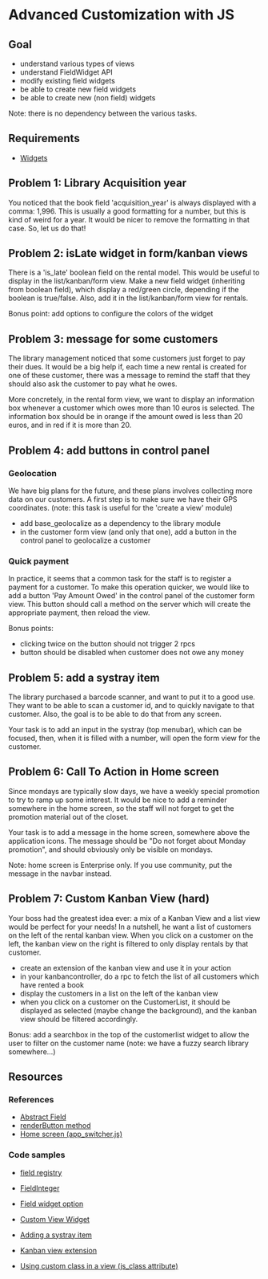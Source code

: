 # Advanced Customization with JS

## Goal

* understand various types of views
* understand FieldWidget API
* modify existing field widgets
* be able to create new field widgets
* be able to create new (non field) widgets

Note: there is no dependency between the various tasks.

## Requirements

- [Widgets](../15-widgets)

## Problem 1: Library Acquisition year

You noticed that the book field 'acquisition_year' is always displayed with a comma: 1,996. This is usually a good formatting for a number, but this is kind of weird for a year. It would be nicer to remove the formatting in that case.  So, let us do that!

## Problem 2: isLate widget in form/kanban views

There is a 'is_late' boolean field on the rental model.  This would be useful to
display in the list/kanban/form view.  Make a new field widget (inheriting from
boolean field), which display a red/green circle, depending if the boolean is true/false.  Also, add it in the list/kanban/form view for rentals.

Bonus point: add options to configure the colors of the widget

## Problem 3: message for some customers

The library management noticed that some customers just forget to pay their dues.   It would be a big help if, each time a new rental is created for one of these customer, there was a message to remind the staff that they should also ask the customer to pay what he owes.

More concretely, in the rental form view, we want to display an information box whenever a customer which owes more than 10 euros is selected. The information box should be in orange if the amount owed is less than 20 euros, and in red if it is more than 20.

## Problem 4: add buttons in control panel

### Geolocation

We have big plans for the future, and these plans involves collecting more data on our customers.  A first step is to make sure we have their GPS coordinates. (note: this task is useful for the 'create a view' module)

- add base_geolocalize as a dependency to the library module
- in the customer form view (and only that one), add a button in the control panel to geolocalize a customer

### Quick payment
In practice, it seems that a common task for the staff is to register a payment for a customer.  To make this operation quicker, we would like to add a button 'Pay Amount Owed' in the control panel of the customer form view.  This button should call a method on the server which will create the appropriate payment, then reload the view.

Bonus points:
- clicking twice on the button should not trigger 2 rpcs
- button should be disabled when customer does not owe any money

## Problem 5: add a systray item

The library purchased a barcode scanner, and want to put it to a good use. They want to be able to scan a customer id, and to quickly navigate to that customer.  Also, the goal is to be able to do that from any screen.

Your task is to add an input in the systray (top menubar), which can be focused, then, when it is filled with a number, will open the form view for the customer.

## Problem 6: Call To Action in Home screen

Since mondays are typically slow days, we have a weekly special promotion to try to ramp up some interest.  It would be nice to add a reminder somewhere in the home screen, so the staff will not forget to get the promotion material out of the closet.

Your task is to add a message in the home screen, somewhere above the application icons. The message should be "Do not forget about Monday promotion", and should obviously only be visible on mondays.

Note: home screen is Enterprise only.  If you use community, put the message in the navbar instead.

## Problem 7: Custom Kanban View (hard)

Your boss had the greatest idea ever: a mix of a Kanban View and a list view would be perfect for your needs!  In a nutshell, he want a list of customers on the left of the rental kanban view.  When you click on a customer on the left, the kanban view on the right is filtered to only display rentals by that customer.

- create an extension of the kanban view and use it in your action
- in your kanbancontroller, do a rpc to fetch the list of all customers which have rented a book
- display the customers in a list on the left of the kanban view
- when you click on a customer on the CustomerList, it should be displayed as selected (maybe change the background), and the kanban view should be filtered accordingly.

Bonus: add a searchbox in the top of the customerlist widget to allow the user to filter on the customer name (note: we have a fuzzy search library somewhere...)

## Resources

### References
* [Abstract Field](https://github.com/odoo/odoo/blob/eb75cb09b5edec9a5569377de7add644a3d989e8/addons/web/static/src/js/fields/abstract_field.js)
* [renderButton method](https://github.com/odoo/odoo/blob/eb75cb09b5edec9a5569377de7add644a3d989e8/addons/web/static/src/js/views/abstract_controller.js#L148)
* [Home screen (app_switcher.js)](https://github.com/odoo/enterprise/blob/38c63d7a5f79ba1bd8f7c5e90d3fe632f202ba37/web_enterprise/static/src/js/app_switcher.js)

### Code samples

* [field registry](https://github.com/odoo/odoo/blob/eb75cb09b5edec9a5569377de7add644a3d989e8/addons/web/static/src/js/fields/field_registry.js)
* [FieldInteger](https://github.com/odoo/odoo/blob/eb75cb09b5edec9a5569377de7add644a3d989e8/addons/web/static/src/js/fields/basic_fields.js#L749)
* [Field widget option](https://github.com/odoo/odoo/blob/fafbc5ebe9ef7c492a691680988e0c9c7a906976/addons/website_event_track/views/event_track_views.xml#L151)

* [Custom View Widget](https://github.com/odoo/odoo/blob/eb75cb09b5edec9a5569377de7add644a3d989e8/addons/web/static/tests/views/form_tests.js#L5921)
* [Adding a systray item](https://github.com/odoo/odoo/blob/eb75cb09b5edec9a5569377de7add644a3d989e8/addons/mail/static/src/js/systray.js#L278)
* [Kanban view extension](https://github.com/odoo/odoo/blob/eb75cb09b5edec9a5569377de7add644a3d989e8/addons/account/static/src/js/account_dashboard_setup_bar.js)
* [Using custom class in a view (js_class attribute)](https://github.com/odoo/odoo/blob/eb75cb09b5edec9a5569377de7add644a3d989e8/addons/account/views/account_dashboard_setup_bar.xml#L8)


